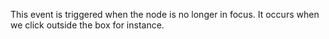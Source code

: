 This event is triggered when the node is no longer in focus. It occurs when we click outside the box for instance.